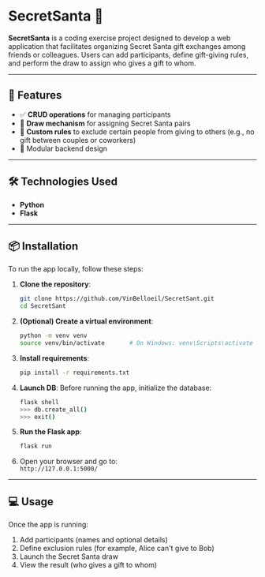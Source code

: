 # SecretSanta 🎁

**SecretSanta** is a coding exercise project designed to develop a web application that facilitates organizing Secret Santa 
gift exchanges among friends or colleagues. Users can add participants, define gift-giving rules, 
and perform the draw to assign who gives a gift to whom.

---

## 🚀 Features

- ✅ **CRUD operations** for managing participants
- 🎯 **Draw mechanism** for assigning Secret Santa pairs
- 🚫 **Custom rules** to exclude certain people from giving to others (e.g., no gift between couples or coworkers)
- 🧩 Modular backend design

---

## 🛠️ Technologies Used

- **Python**
- **Flask**

---

## 📦 Installation

To run the app locally, follow these steps:

1. **Clone the repository**:
   ```bash
   git clone https://github.com/VinBelloeil/SecretSant.git
   cd SecretSant
   ```

2. **(Optional) Create a virtual environment**:
   ```bash
   python -m venv venv
   source venv/bin/activate       # On Windows: venv\Scripts\activate
   ```

3. **Install requirements**:
   ```bash
   pip install -r requirements.txt
   ```

3. **Launch DB**:
   Before running the app, initialize the database:

    ```bash
    flask shell
    >>> db.create_all()
    >>> exit()
    ```

4. **Run the Flask app**:
   ```bash
   flask run
   ```

5. Open your browser and go to:  
   `http://127.0.0.1:5000/`

---

## 💻 Usage

Once the app is running:

1. Add participants (names and optional details)
2. Define exclusion rules (for example, Alice can't give to Bob)
3. Launch the Secret Santa draw
4. View the result (who gives a gift to whom)

